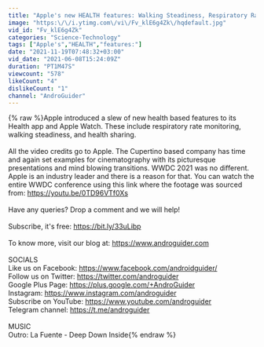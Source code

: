 ```yaml
---
title: "Apple's new HEALTH features: Walking Steadiness, Respiratory Rate & Health Sharing"
image: "https:\/\/i.ytimg.com\/vi\/Fv_klE6g4Zk\/hqdefault.jpg"
vid_id: "Fv_klE6g4Zk"
categories: "Science-Technology"
tags: ["Apple's","HEALTH","features:"]
date: "2021-11-19T07:48:32+03:00"
vid_date: "2021-06-08T15:24:09Z"
duration: "PT1M47S"
viewcount: "578"
likeCount: "4"
dislikeCount: "1"
channel: "AndroGuider"
---
```

{% raw %}Apple introduced a slew of new health based features to its Health app and Apple Watch. These include respiratory rate monitoring, walking steadiness, and health sharing.<br /><br />All the video credits go to Apple. The Cupertino based company has time and again set examples for cinematography with its picturesque presentations and mind blowing transitions. WWDC 2021 was no different. Apple is an industry leader and there is a reason for that. You can watch the entire WWDC conference using this link where the footage was sourced from: <a rel="nofollow" target="blank" href="https://youtu.be/0TD96VTf0Xs">https://youtu.be/0TD96VTf0Xs</a><br /><br />Have any queries? Drop a comment and we will help!<br /><br />Subscribe, it's free: <a rel="nofollow" target="blank" href="https://bit.ly/33uLibp">https://bit.ly/33uLibp</a><br /><br />To know more, visit our blog at: <a rel="nofollow" target="blank" href="https://www.androguider.com">https://www.androguider.com</a><br /><br />SOCIALS<br />Like us on Facebook: <a rel="nofollow" target="blank" href="https://www.facebook.com/androidguider/​">https://www.facebook.com/androidguider/​</a><br />Follow us on Twitter: <a rel="nofollow" target="blank" href="https://twitter.com/androguider​">https://twitter.com/androguider​</a><br />Google Plus Page: <a rel="nofollow" target="blank" href="https://plus.google.com/+AndroGuider​">https://plus.google.com/+AndroGuider​</a><br />Instagram: <a rel="nofollow" target="blank" href="https://www.instagram.com/androguider​">https://www.instagram.com/androguider​</a><br />Subscribe on YouTube: <a rel="nofollow" target="blank" href="https://www.youtube.com/androguider​">https://www.youtube.com/androguider​</a><br />Telegram channel: <a rel="nofollow" target="blank" href="https://t.me/androguider​">https://t.me/androguider​</a><br /><br />MUSIC<br />Outro: La Fuente - Deep Down Inside{% endraw %}
